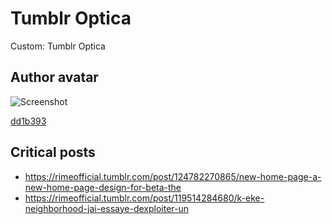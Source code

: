 # Tumblr Optica
Custom: Tumblr Optica

## Author avatar

![Screenshot](https://raw.githubusercontent.com/RimeOfficial/Tumblr-blog-theme/master/Screenshot%202015-06-23%2001.56.03.png)

[dd1b393](https://github.com/RimeOfficial/Tumblr-Optica/commit/dd1b393b7fa5652d80b8010718ee0bb6c71dfed3?diff=split)

## Critical posts
- https://rimeofficial.tumblr.com/post/124782270865/new-home-page-a-new-home-page-design-for-beta-the
- https://rimeofficial.tumblr.com/post/119514284680/k-eke-neighborhood-jai-essaye-dexploiter-un
